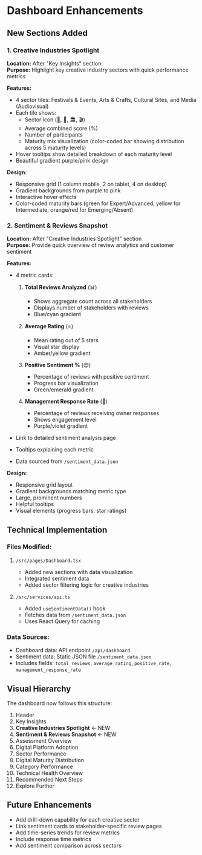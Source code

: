# Dashboard Enhancements

## New Sections Added

### 1. Creative Industries Spotlight
**Location:** After "Key Insights" section  
**Purpose:** Highlight key creative industry sectors with quick performance metrics

**Features:**
- 4 sector tiles: Festivals & Events, Arts & Crafts, Cultural Sites, and Media (Audiovisual)
- Each tile shows:
  - Sector icon (🎪, 🎨, 🏛️, 🎬)
  - Average combined score (%)
  - Number of participants
  - Maturity mix visualization (color-coded bar showing distribution across 5 maturity levels)
- Hover tooltips show detailed breakdown of each maturity level
- Beautiful gradient purple/pink design

**Design:**
- Responsive grid (1 column mobile, 2 on tablet, 4 on desktop)
- Gradient backgrounds from purple to pink
- Interactive hover effects
- Color-coded maturity bars (green for Expert/Advanced, yellow for Intermediate, orange/red for Emerging/Absent)

### 2. Sentiment & Reviews Snapshot
**Location:** After "Creative Industries Spotlight" section  
**Purpose:** Provide quick overview of review analytics and customer sentiment

**Features:**
- 4 metric cards:
  1. **Total Reviews Analyzed** (📊)
     - Shows aggregate count across all stakeholders
     - Displays number of stakeholders with reviews
     - Blue/cyan gradient
  
  2. **Average Rating** (⭐)
     - Mean rating out of 5 stars
     - Visual star display
     - Amber/yellow gradient
  
  3. **Positive Sentiment %** (😊)
     - Percentage of reviews with positive sentiment
     - Progress bar visualization
     - Green/emerald gradient
  
  4. **Management Response Rate** (💬)
     - Percentage of reviews receiving owner responses
     - Shows engagement level
     - Purple/violet gradient

- Link to detailed sentiment analysis page
- Tooltips explaining each metric
- Data sourced from `/sentiment_data.json`

**Design:**
- Responsive grid layout
- Gradient backgrounds matching metric type
- Large, prominent numbers
- Helpful tooltips
- Visual elements (progress bars, star ratings)

## Technical Implementation

### Files Modified:
1. `/src/pages/Dashboard.tsx`
   - Added new sections with data visualization
   - Integrated sentiment data
   - Added sector filtering logic for creative industries

2. `/src/services/api.ts`
   - Added `useSentimentData()` hook
   - Fetches data from `/sentiment_data.json`
   - Uses React Query for caching

### Data Sources:
- Dashboard data: API endpoint `/api/dashboard`
- Sentiment data: Static JSON file `/sentiment_data.json`
- Includes fields: `total_reviews`, `average_rating`, `positive_rate`, `management_response_rate`

## Visual Hierarchy
The dashboard now follows this structure:
1. Header
2. Key Insights
3. **Creative Industries Spotlight** ← NEW
4. **Sentiment & Reviews Snapshot** ← NEW
5. Assessment Overview
6. Digital Platform Adoption
7. Sector Performance
8. Digital Maturity Distribution
9. Category Performance
10. Technical Health Overview
11. Recommended Next Steps
12. Explore Further

## Future Enhancements
- Add drill-down capability for each creative sector
- Link sentiment cards to stakeholder-specific review pages
- Add time-series trends for review metrics
- Include response time metrics
- Add sentiment comparison across sectors

